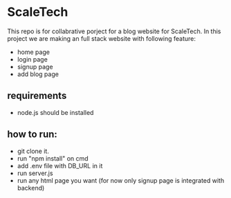 # ScaleTech

This repo is for collabrative porject for a blog website for ScaleTech. In this project we are making an full stack website with following feature:

 - home page
 - login page
 - signup page
 - add blog page

## requirements
- node.js should be installed 

## how to run:
- git clone it.
- run "npm install" on cmd
- add .env file with DB_URL in it
- run server.js
- run any html page you want (for now only signup page is integrated with backend)

